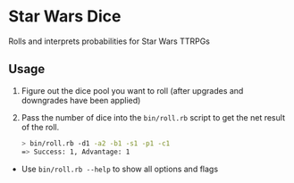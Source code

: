 # Star Wars Dice

Rolls and interprets probabilities for Star Wars TTRPGs

## Usage

1. Figure out the dice pool you want to roll (after upgrades and downgrades have been applied)

2. Pass the number of dice into the `bin/roll.rb` script to get the net result of the roll.

    ```bash
    > bin/roll.rb -d1 -a2 -b1 -s1 -p1 -c1
    => Success: 1, Advantage: 1
    ```
  * Use `bin/roll.rb --help` to show all options and flags
